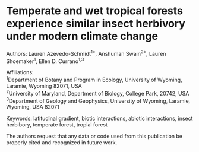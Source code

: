 # Temperate and wet tropical forests experience similar insect herbivory under modern climate change
Authors: Lauren Azevedo-Schmidt<sup>1*</sup>, Anshuman Swain<sup>2*</sup>, Lauren Shoemaker<sup>1</sup>, Ellen D. Currano<sup>1,3</sup>

Affiliations: \
<sup>1</sup>Department of Botany and Program in Ecology, University of Wyoming, Laramie, Wyoming 82071, USA \
<sup>2</sup>University of Maryland, Department of Biology, College Park, 20742, USA \
<sup>3</sup>Department of Geology and Geophysics, University of Wyoming, Laramie, Wyoming, USA 82071

Keywords: latitudinal gradient, biotic interactions, abiotic interactions, insect herbibory, temperate forest, tropial forest

The authors request that any data or code used from this publication be properly cited and recognized in future work. 
